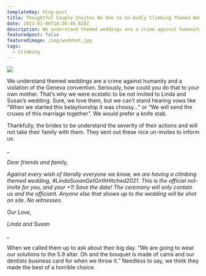 ```yaml
---
templateKey: blog-post
title: Thoughtful Couple Invites No One to Un-Godly Climbing Themed Wedding
date: 2021-01-06T18:36:46.628Z
description: We understand themed weddings are a crime against humanity and a violation of the Geneva convention. Seriously, how could you do that to your own mother.
featuredpost: false
featuredimage: /img/wedshot.jpg
tags:
  - Climbing
---
```

![](/img/wedshot.jpg)

We understand themed weddings are a crime against humanity and a violation of the Geneva convention. Seriously, how could you do that to your own mother. That’s why we were ecstatic to be not invited to Linda and Susan’s wedding. Sure, we love them, but we can’t stand hearing vows like “When we started this belaytionship it was chossy...” or “We will send the cruxes of this marriage together”. We would prefer a knife stab.



Thankfully, the brides to be understand the severity of their actions and will not take their family with them. They sent out these nice un-invites to inform us.

_



*Dear friends and family,*



*Against every wish of literally everyone we know, we are having a climbing themed wedding, #LindaSusanGetGirthHitched2021. This is the official not-invite for you, and your +1! Save the date! The ceremony will only contain us and the officiant. Anyone else that shows up to the wedding will be shot on site. No witnesses.*



*Our Love,*

*Linda and Susan*

*_*



When we called them up to ask about their big day. “We are going to wear our solutions to the 5.9 altar. Oh and the bouquet is made of cams and our dentists business card for when we throw it.” Needless to say, we think they made the best of a horrible choice.
